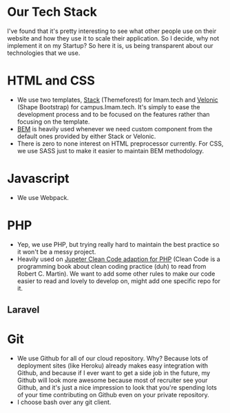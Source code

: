# Our Tech Stack
I've found that it's pretty interesting to see what other people use on their website and how they use it to scale their application. So I decide, why not implement it on my Startup? So here it is, us being transparent about our technologies that we use.

# HTML and CSS

- We use two templates, [Stack](https://themeforest.net/item/stack-multipurpose-html-with-page-builder/19337626) (Themeforest) for Imam.tech and [Velonic](https://shapebootstrap.net/item/1525168-velonic-admin-dashboard-frontend) (Shape Bootstrap) for campus.Imam.tech. It's simply to ease the development process and to be focused on the features rather than focusing on the template.
- [BEM](http://getbem.com/) is heavily used whenever we need custom component from the default ones provided by either Stack or Velonic.
- There is zero to none interest on HTML preprocessor currently. For CSS, we use SASS just to make it easier to maintain BEM methodology.

# Javascript

- We use Webpack.

# PHP

- Yep, we use PHP, but trying really hard to maintain the best practice so it won't be a messy project.
- Heavily used on [Jupeter Clean Code adaption for PHP](https://github.com/jupeter/clean-code-php) (Clean Code is  a programming book about clean coding practice (duh) to read from Robert C. Martin). We want to add some other rules to make our code easier to read and lovely to develop on, might add one specific repo for it.

## Laravel

# Git

- We use Github for all of our cloud repository. Why? Because lots of deployment sites (like Heroku) already makes easy integration with Github, and because if I ever want to get a side job in the future, my Github will look more awesome because most of recruiter see your Github, and it's just a nice impression to look that you're spending lots of your time contributing on Github even on your private repository.
- I choose bash over any git client.
